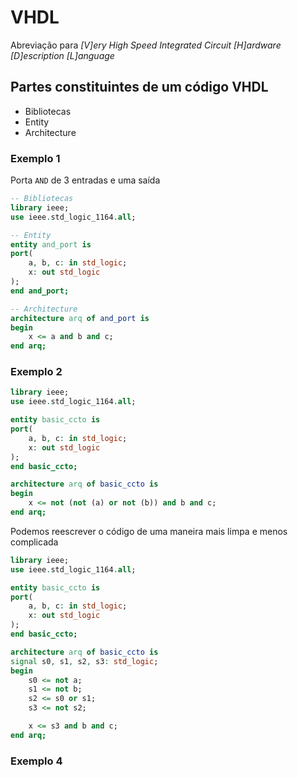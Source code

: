 # VHDL

Abreviação para *[V]ery High Speed Integrated Circuit [H]ardware [D]escription [L]anguage*

## Partes constituintes de um código VHDL

- Bibliotecas
- Entity
- Architecture

### Exemplo 1

Porta `AND` de 3 entradas e uma saída

```vhdl
-- Bibliotecas
library ieee;
use ieee.std_logic_1164.all;

-- Entity
entity and_port is
port(
    a, b, c: in std_logic;
    x: out std_logic
);
end and_port;

-- Architecture
architecture arq of and_port is
begin
    x <= a and b and c;
end arq;
```

### Exemplo 2

```vhdl
library ieee;
use ieee.std_logic_1164.all;

entity basic_ccto is 
port(
    a, b, c: in std_logic;
    x: out std_logic
);
end basic_ccto;

architecture arq of basic_ccto is
begin
    x <= not (not (a) or not (b)) and b and c;
end arq;
```

Podemos reescrever o código de uma maneira mais limpa e menos complicada


```vhdl
library ieee;
use ieee.std_logic_1164.all;

entity basic_ccto is 
port(
    a, b, c: in std_logic;
    x: out std_logic
);
end basic_ccto;

architecture arq of basic_ccto is
signal s0, s1, s2, s3: std_logic;
begin
    s0 <= not a;
    s1 <= not b;
    s2 <= s0 or s1;
    s3 <= not s2;

    x <= s3 and b and c;
end arq;
```

### Exemplo 4